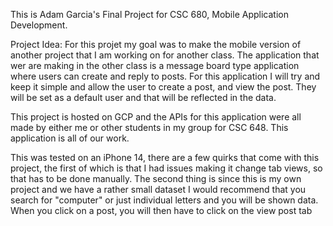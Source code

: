 This is Adam Garcia's Final Project for CSC 680, Mobile Application Development.

Project Idea: For this projet my goal was to make the mobile version of another project that I am working on for another class. The application that wer are making in the other class is a message board type application where users can create and reply to posts. For this application I will try and keep it simple and allow the user to create a post, and view the post. They will be set as a default user and that will be reflected in the data.

This project is hosted on GCP and the APIs for this application were all made by either me or other students in my group for CSC 648. This application is all of our work.

This was tested on an iPhone 14, there are a few quirks that come with this project, the first of which is that I had issues making it change tab views, so that has to be done manually. The second thing is since this is my own project and we have a rather small dataset I would recommend that you search for "computer" or just individual letters and you will be shown data. When you click on a post, you will then have to click on the view post tab

